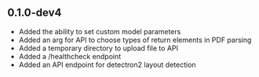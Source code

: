 ## 0.1.0-dev4

* Added the ability to set custom model parameters
* Added an arg for API to choose types of return elements in PDF parsing
* Added a temporary directory to upload file to API 
* Added a /healthcheck endpoint
* Added an API endpoint for detectron2 layout detection
